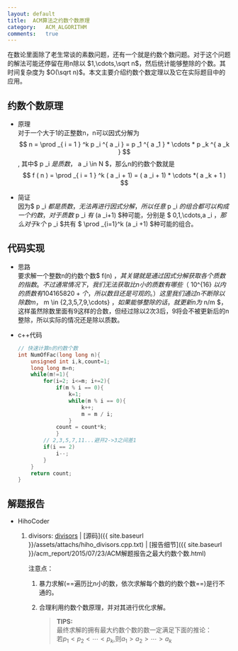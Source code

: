 ```yaml
---
layout:	default
title:	ACM算法之约数个数原理
category:	ACM_ALGORITHM
comments:	true
---
```

在数论里面除了老生常谈的素数问题，还有一个就是约数个数问题。对于这个问题的解法可能还停留在用n除以 $1,\cdots,\sqrt n$，然后统计能够整除的个数。其时间复杂度为 $O(\sqrt n)$。本文主要介绍约数个数定理以及它在实际题目中的应用。



## 约数个数原理

* 原理  
对于一个大于1的正整数n，n可以因式分解为
$$
n = \prod _{ i = 1 } ^k p _i ^{ a _i } = p _1 ^{ a _1 } * \cdots * p _k ^{ a _k } 
$$,
其中$ p _i $是质数，$ a _i \in N $，那么n的约数个数就是
$$
f ( n ) = \prod _{ i = 1 } ^k ( a _i + 1) = ( a _i + 1) * \cdots *( a _k + 1 )
$$

* 简证  
因为$ p _i $都是质数，无法再进行因式分解，所以任意$ p _i $的组合都可以构成一个约数，对于质数$ p _i $有$ (a _i+1) $种可能，分别是 $ 0,1,\cdots,a _i $，那么对于k个$ p _i $共有 $ \prod _{i=1}^k (a _i +1) $种可能的组合。

## 代码实现
* 思路  
要求解一个整数n的约数个数$ f(n) $，其关键就是通过因式分解获取各个质数的指数。不过通常情况下，我们无法获取比n小的质数有哪些（$ 10^{16} $以内的质数有104165820+个，所以数目还是可观的。）这里我们通过n不断除以除数m，$ m \in {2,3,5,7,9,\cdots} $，如果能够整除的话，就更新n为$ n/m $，这样虽然除数里面有9这样的合数，但经过除以2次3后，9将会不被更新后的n整除，所以实际的情况还是除以质数。

* c++代码  

	```c++
	// 快速计算n的约数个数
	int NumOfFac(long long n){
		unsigned int i,k,count=1;
		long long m=n;
		while(m!=1){
			for(i=2; i<=m; i+=2){
				if(m % i == 0){
					k=1;
					while(m % i == 0){
						k++;
						m = m / i;
					}
				count = count*k;
				}
			// 2,3,5,7,11...避开2->3之间差1
			if(i == 2)
				i--;
			}
		}
		return count;
	}
	```

## 解题报告
* HihoCoder
	1. divisors: [divisors](http://hihocoder.com/contest/mstest2015july1/problem/2) | [源码]({{ site.baseurl }}/assets/attachs/hiho_divisors.cpp.txt) | [报告细节]({{ site.baseurl }}/acm_report/2015/07/23/ACM解题报告之最大约数个数.html)

		注意点：
		1. 暴力求解(==遍历比n小的数，依次求解每个数的约数个数==)是行不通的。
		2. 合理利用约数个数原理，并对其进行优化求解。
			
			> **TIPS:**  
			> 最终求解的拥有最大约数个数的数一定满足下面的推论：  
			> 若$p _1 < p _2 <  \cdots < p _k$,则$a _1 > a _2 > \cdots > a _k$
